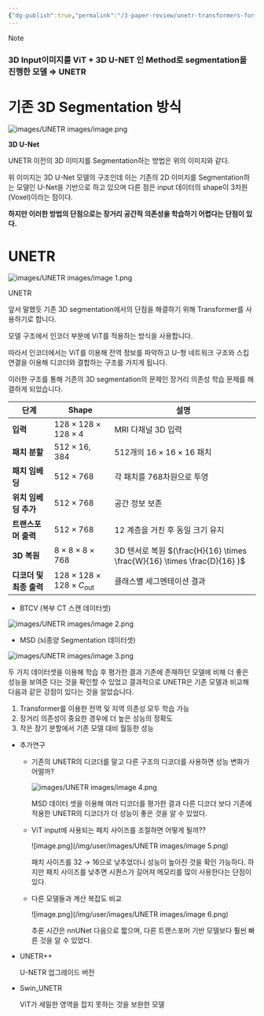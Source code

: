 ```yaml
---
{"dg-publish":true,"permalink":"/3-paper-review/unetr-transformers-for-3-d-medical-image-segmentation/","tags":["Paper"],"created":"2025-02-26T15:44:19.152+09:00","updated":"2025-01-09T21:48:48.655+09:00"}
---
```


> [!NOTE]
>  ### 3D Input이미지를 ViT + 3D U-NET 인 Method로 segmentation을 진행한 모델 ⇒ UNETR

# 기존 3D Segmentation 방식

![images/UNETR images/image.png](/img/user/images/UNETR%20images/image.png)

**3D U-Net**

UNETR 이전의 3D 이미지를 Segmentation하는 방법은 위의 이미지와 같다.

위 이미지는 3D U-Net 모델의 구조인데 이는 기존의 2D 이미지를 Segmentation하는 모델인 U-Net을 기반으로 하고 있으며 다른 점은 input 데이터의 shape이 3차원(Voxel)이라는 점이다.

**하지만 이러한 방법의 단점으로는 장거리 공간적 의존성을 학습하기 어렵다는 단점이 있다.**

# UNETR

![images/UNETR images/image 1.png](/img/user/images/UNETR%20images/image%201.png)

UNETR

앞서 말했듯 기존 3D segmentation에서의 단점을 해결하기 위해 Transformer를 사용하기로 합니다.

모델 구조에서 인코더 부분에 ViT를 적용하는 방식을 사용합니다.

따라서 인코더에서는 ViT를 이용해 전역 정보를 파악하고  U-형 네트워크 구조와 스킵 연결을 이용해 디코더와 결합하는 구조를 가지게 됩니다.

이러한 구조를 통해 기존의 3D segmentation의 문제인 장거리 의존성 학습 문제를 해결하게 되었습니다.

| 단계 | Shape | 설명 |
| --- | --- | --- |
| **입력** | $128 \times 128 \times 128 \times 4$ | MRI 다채널 3D 입력 |
| **패치 분할** | $512 \times 16,384$ | 512개의 $16 \times 16 \times 16$ 패치 |
| **패치 임베딩** | $512 \times 768$ | 각 패치를 768차원으로 투영 |
| **위치 임베딩 추가** | $512 \times 768$ | 공간 정보 보존 |
| **트랜스포머 출력** | $512 \times 768$ | 12 계층을 거친 후 동일 크기 유지 |
| **3D 복원** | $8 \times 8 \times 8 \times 768$ | 3D 텐서로 복원 $(\frac{H}{16} \times \frac{W}{16} \times \frac{D}{16} )$ |
| **디코더 및 최종 출력** | $128 \times 128 \times 128 \times C_{\text{out}}$ | 클래스별 세그멘테이션 결과 |

- BTCV (복부 CT 스캔 데이터셋)

![images/UNETR images/image 2.png](/img/user/images/UNETR%20images/image%202.png)

- MSD (뇌종양 Segmentation 데이터셋)

![images/UNETR images/image 3.png](/img/user/images/UNETR%20images/image%203.png)

두 가지 데이터셋을 이용해 학습 후 평가한 결과 기존에 존재하던 모델에 비해 더 좋은 성능을 보여준 다는 것을 확인할 수 있었고 결과적으로 UNETR은 기존 모델과 비교해 다음과 같은 강점이 있다는 것을 알았습니다.

1. Transformer를 이용한 전역 및 지역 의존성 모두 학습 가능
2. 장거리 의존성이 중요한 경우에 더 높은 성능의 정확도
3. 작은 장기 분할에서 기존 모델 대비 월등한 성능

- 추가연구
    - 기존의 UNETR의 디코더를 말고 다른 구조의 디코더를 사용하면 성능 변화가 어떨까?
        
        ![images/UNETR images/image 4.png](/img/user/images/UNETR%20images/image%204.png)
        
        MSD 데이터 셋을 이용해 여러 디코더를 평가한 결과 다른 디코더 보다 기존에 적용한 UNETR의 디코더가 더 성능이 좋은 것을 알 수 있었다.
        
    - ViT input에 사용되는 패치 사이즈를 조절하면 어떻게 될까??
        
        ![image.png](/img/user/images/UNETR images/image 5.png)
        
        패치 사이즈를 32 → 16으로 낮추었더니 성능이 높아진 것을 확인 가능하다.
        하지만 패치 사이즈를 낮추면 시퀀스가 길어져 메모리를 많이 사용한다는 단점이 있다.
        
    - 다른 모델들과 계산 복잡도 비교
        
        ![image.png](/img/user/images/UNETR images/image 6.png)
        
        추론 시간은 nnUNet 다음으로 짧으며, 다른 트랜스포머 기반 모델보다 훨씬 빠른 것을 알 수 있었다.
        

- UNETR++
    
    U-NETR 업그레이드 버전
    
- Swin_UNETR
    
    ViT가 세밀한 영역을 잡지 못하는 것을 보완한 모델